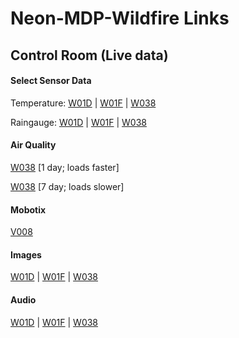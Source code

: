 # Neon-MDP-Wildfire Links

## Control Room (Live data)

#### Select Sensor Data

Temperature: [W01D](https://portal.sagecontinuum.org/data-browser?nodes=W01D&apps=plugin-iio%3A0.6.0&names=env.temperature&window=7d) | [W01F](https://portal.sagecontinuum.org/data-browser?nodes=W01D&apps=plugin-iio%3A0.6.0&names=env.temperature&window=7d) | [W038](https://portal.sagecontinuum.org/data-browser?nodes=W038&apps=plugin-iio%3A0.6.0&names=env.temperature&window=7d)

Raingauge: [W01D](
https://portal.sagecontinuum.org/data-browser?nodes=W01D&apps=plugin-raingauge%3A0.4.1&window=7d) | [W01F](
https://portal.sagecontinuum.org/data-browser?nodes=W01D&apps=plugin-raingauge%3A0.4.1&window=7d) | [W038](
https://portal.sagecontinuum.org/data-browser?nodes=W038&apps=plugin-raingauge%3A0.4.1&window=7d)

#### Air Quality

[W038](
https://portal.sagecontinuum.org/data-browser?nodes=W038&apps=air-quality:0.2.0&names=env.temperature&&window=d) [1 day; loads faster]

[W038](
https://portal.sagecontinuum.org/data-browser?nodes=W038&apps=air-quality:0.2.0&names=env.temperature&&window=d) [7 day; loads slower]


#### Mobotix

[V008](https://portal.sagecontinuum.org/data-browser?apps=plugin-mobotix%3A0.001&nodes=V008&window=d&names=upload)


#### Images

[W01D](https://portal.sagecontinuum.org/data-browser?nodes=W01D&apps=plugin-image-sampler.*&window=7d) |
[W01F](https://portal.sagecontinuum.org/data-browser?nodes=W01F&apps=plugin-image-sampler.*&window=7d) |
[W038](https://portal.sagecontinuum.org/data-browser?nodes=W038&apps=plugin-image-sampler.*&window=7d)

#### Audio

[W01D](https://portal.sagecontinuum.org/data-browser?nodes=W01D&apps=plugin-audio-sampler.*&window=7d) |
[W01F](https://portal.sagecontinuum.org/data-browser?nodes=W01F&apps=plugin-audio-sampler.*&window=7d) |
[W038](https://portal.sagecontinuum.org/data-browser?nodes=W038&apps=plugin-audio-sampler.*&window=7d)

